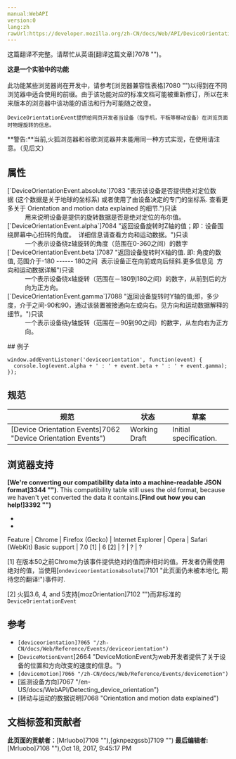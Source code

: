 ```yaml
---
manual:WebAPI
version:0
lang:zh
rawUrl:https://developer.mozilla.org/zh-CN/docs/Web/API/DeviceOrientationEvent#Browser_compatibility
---
```




这篇翻译不完整。请帮忙从英语[翻译这篇文章]7078 "")。






**这是一个实验中的功能**<br></br>此功能某些浏览器尚在开发中，请参考[浏览器兼容性表格]7080 "")以得到在不同浏览器中适合使用的前缀。由于该功能对应的标准文档可能被重新修订，所以在未来版本的浏览器中该功能的语法和行为可能随之改变。




`DeviceOrientationEvent提供给网页开发者当设备（指手机，平板等移动设备）在浏览页面时物理旋转的信息。`



**警告:**当前,火狐浏览器和谷歌浏览器并未能用同一种方式实现，在使用请注意。（见后文）



## 属性<a name="属性"></a>
<dl><dt id=''>[`DeviceOrientationEvent.absolute`]7083 "表示该设备是否提供绝对定位数据 (这个数据是关于地球的坐标系) 或者使用了由设备决定的专门的坐标系. 查看更多关于 Orientation and motion data explained 的细节.")只读</dt><dd>用来说明设备是提供的旋转数据是否是绝对定位的布尔值。</dd><dt id=''>[`DeviceOrientationEvent.alpha`]7084 "返回设备旋转时Z轴的值；即：设备围绕屏幕中心扭转的角度。  详细信息请查看方向和运动数据。")只读</dt><dd>一个表示设备绕z轴旋转的角度（范围在0-360之间）的数字</dd><dt id=''></dt><dt id=''>[`DeviceOrientationEvent.beta`]7087 "返回设备旋转时X轴的值. 即: 角度的数值, 范围介于-180 ------ 180之间  表示设备正在向前或向后倾斜.更多信息见  方向和运动数据详解")只读</dt><dd>一个表示设备绕x轴旋转（范围在－180到180之间）的数字，从前到后的方向为正方向。</dd><dt id=''>[`DeviceOrientationEvent.gamma`]7088 "返回设备旋转时Y轴的值;即，多少度，介于之间-90和90，通过该装置被接通向左或向右。见方向和运动数据解释的细节。")只读</dt><dd>一个表示设备绕y轴旋转（范围在－90到90之间）的数字，从左向右为正方向。</dd></dl>
## 例子<a name="例子"></a>

```
window.addEventListener('deviceorientation', function(event) {
  console.log(event.alpha + ' : ' + event.beta + ' : ' + event.gamma);
});
```

## 规范<a name="规范"></a>
规范 | 状态 | 草案 
 ---  |  ---  |  ---  | 
[Device Orientation Events]7062 "Device Orientation Events") | Working Draft | Initial specification. 


## 浏览器支持<a name="浏览器支持"></a>


**[We&#39;re converting our compatibility data into a machine-readable JSON format]3344 "")**. This compatibility table still uses the old format, because we haven&#39;t yet converted the data it contains.**[Find out how you can help!]3392 "")**


* 
* 
Feature | Chrome | Firefox (Gecko) | Internet Explorer | Opera | Safari (WebKit) 
Basic support | 7.0 [1] | 6 [2] | ? | ? | ? 





[1] 在版本50之前Chrome为该事件提供绝对的值而非相对的值。开发者仍需使用绝对的值，当使用[`ondeviceorientationabsolute`]7101 "此页面仍未被本地化, 期待您的翻译!")事件时.



[2] 火狐3.6, 4, and 5支持[mozOrientation]7102 "")而非标准的`DeviceOrientationEvent`


## 参考<a name="参考"></a>

* `[deviceorientation]7065 "/zh-CN/docs/Web/Reference/Events/deviceorientation")`
* [`DeviceMotionEvent`]2664 "DeviceMotionEvent为web开发者提供了关于设备的位置和方向改变的速度的信息。")
* `[devicemotion]7066 "/zh-CN/docs/Web/Reference/Events/devicemotion")`
* [监测设备方向]7067 "/en-US/docs/WebAPI/Detecting_device_orientation")
* [转动与运动的数据说明]7068 "Orientation and motion data explained")



## 文档标签和贡献者
**此页面的贡献者：**[Mrluobo]7108 ""),[gknpezgssb]7109 "")
**最后编辑者:**[Mrluobo]7108 ""),<time>Oct 18, 2017, 9:45:17 PM</time>


